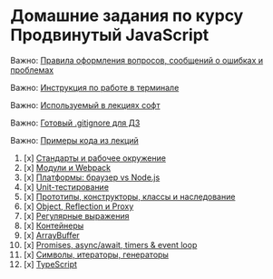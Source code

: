 # Домашние задания по курсу Продвинутый JavaScript

Важно: [Правила оформления вопросов, сообщений о ошибках и проблемах](report-requirements.md)

Важно: [Инструкция по работе в терминале](terminal.md)

Важно: [Используемый в лекциях софт](software.md)

Важно: [Готовый .gitignore для ДЗ](.gitignore)

Важно: [Примеры кода из лекций](https://github.com/netology-code/ajs-code/tree/ajs8)

1. [x] [Стандарты и рабочее окружение](1-workspace)
1. [x] [Модули и Webpack](2-modules)
1. [x] [Платформы: браузер vs Node.js](3-platforms)
1. [x] [Unit-тестирование](4-test-ci)
1. [x] [Прототипы, конструкторы, классы и наследование](5-oop)
1. [x] [Object, Reflection и Proxy](6-advanced)
1. [x] [Регулярные выражения](7-regex)
1. [x] [Контейнеры](8-containers)
1. [x] [ArrayBuffer](9-arraybuffer)
1. [x] [Promises, async/await, timers & event loop](10-async)
1. [x] [Символы, итераторы, генераторы](11-symbols-iterators-generators)
1. [x] [TypeScript](12-typescript)